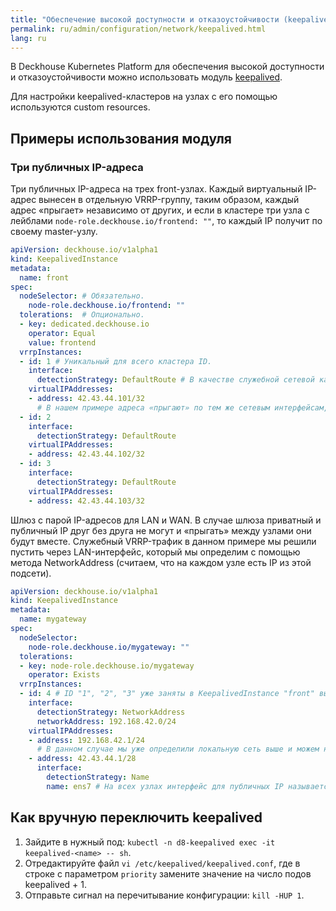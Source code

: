 ```yaml
---
title: "Обеспечение высокой доступности и отказоустойчивости (keepalived)"
permalink: ru/admin/configuration/network/keepalived.html
lang: ru
---
```


В Deckhouse Kubernetes Platform для обеспечения высокой доступности и отказоустойчивости можно использовать модуль [keepalived](../../reference/mc/keepalived/).

<!-- Перенесено из https://deckhouse.ru/products/kubernetes-platform/documentation/latest/modules/keepalived/ -->

Для настройки keepalived-кластеров на узлах с его помощью используются custom resources.

## Примеры использования модуля

<!-- Перенесено из https://deckhouse.ru/products/kubernetes-platform/documentation/latest/modules/keepalived/examples.html -->

### Три публичных IP-адреса

Три публичных IP-адреса на трех front-узлах. Каждый виртуальный IP-адрес вынесен в отдельную VRRP-группу, таким образом, каждый адрес «прыгает» независимо от других, и если в кластере три узла с лейблами `node-role.deckhouse.io/frontend: ""`, то каждый IP получит по своему master-узлу.

```yaml
apiVersion: deckhouse.io/v1alpha1
kind: KeepalivedInstance
metadata:
  name: front
spec:
  nodeSelector: # Обязательно.
    node-role.deckhouse.io/frontend: ""
  tolerations:  # Опционально.
  - key: dedicated.deckhouse.io
    operator: Equal
    value: frontend
  vrrpInstances:
  - id: 1 # Уникальный для всего кластера ID.
    interface:
      detectionStrategy: DefaultRoute # В качестве служебной сетевой карты используем ту, через которую проложен дефолтный маршрут.
    virtualIPAddresses:
    - address: 42.43.44.101/32
      # В нашем примере адреса «прыгают» по тем же сетевым интерфейсам, по которым ходит служебный VRRP-трафик, поэтому мы не указываем параметр interface.
  - id: 2
    interface:
      detectionStrategy: DefaultRoute
    virtualIPAddresses:
    - address: 42.43.44.102/32
  - id: 3
    interface:
      detectionStrategy: DefaultRoute
    virtualIPAddresses:
    - address: 42.43.44.103/32
```

Шлюз с парой IP-адресов для LAN и WAN. В случае шлюза приватный и публичный IP друг без друга не могут и «прыгать» между узлами они будут вместе. Служебный VRRP-трафик в данном примере мы решили пустить через LAN-интерфейс, который мы определим с помощью метода NetworkAddress (считаем, что на каждом узле есть IP из этой подсети).

```yaml
apiVersion: deckhouse.io/v1alpha1
kind: KeepalivedInstance
metadata:
  name: mygateway
spec:
  nodeSelector:
    node-role.deckhouse.io/mygateway: ""
  tolerations:
  - key: node-role.deckhouse.io/mygateway
    operator: Exists
  vrrpInstances:
  - id: 4 # ID "1", "2", "3" уже заняты в KeepalivedInstance "front" выше.
    interface:
      detectionStrategy: NetworkAddress
      networkAddress: 192.168.42.0/24
    virtualIPAddresses:
    - address: 192.168.42.1/24
      # В данном случае мы уже определили локальную сеть выше и можем не определять интерфейс для этого IP, не указав параметр interface.
    - address: 42.43.44.1/28
      interface:
        detectionStrategy: Name
        name: ens7 # На всех узлах интерфейс для публичных IP называется "ens7", воспользуемся этим.
```

## Как вручную переключить keepalived

<!-- перенесено из https://deckhouse.ru/products/kubernetes-platform/documentation/v1/modules/keepalived/ -->

1. Зайдите в нужный под: `kubectl -n d8-keepalived exec -it keepalived-<name> -- sh`.
2. Отредактируйте файл `vi /etc/keepalived/keepalived.conf`, где в строке с параметром `priority` замените значение на число подов keepalived + 1.
3. Отправьте сигнал на перечитывание конфигурации: `kill -HUP 1`.
